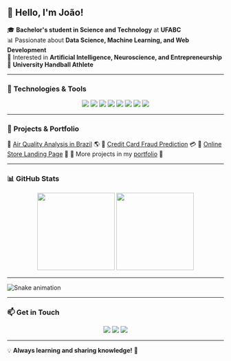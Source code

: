 ## 👋 Hello, I'm João!

🎓 **Bachelor's student in Science and Technology** at **UFABC**  
📊 Passionate about **Data Science, Machine Learning, and Web Development**  
🤖 Interested in **Artificial Intelligence, Neuroscience, and Entrepreneurship**  
🏐 **University Handball Athlete**   

---  

### 🚀 **Technologies & Tools**

<p align="center">
  <img src="https://img.shields.io/badge/Python-3776AB?style=for-the-badge&logo=python&logoColor=white" />
  <img src="https://img.shields.io/badge/Pandas-150458?style=for-the-badge&logo=pandas&logoColor=white" />
  <img src="https://img.shields.io/badge/NumPy-013243?style=for-the-badge&logo=numpy&logoColor=white" />
  <img src="https://img.shields.io/badge/Jupyter-F37626?style=for-the-badge&logo=jupyter&logoColor=white" />
  <img src="https://img.shields.io/badge/Scikit--Learn-F7931E?style=for-the-badge&logo=scikit-learn&logoColor=white" />
  <img src="https://img.shields.io/badge/Git-F05032?style=for-the-badge&logo=git&logoColor=white" />
  <img src="https://img.shields.io/badge/JavaScript-F7DF1E?style=for-the-badge&logo=javascript&logoColor=black" />
  <img src="https://img.shields.io/badge/React-20232A?style=for-the-badge&logo=react&logoColor=61DAFB" />
</p>

---  

### 📂 **Projects & Portfolio**

🔹 [Air Quality Analysis in Brazil](https://github.com/your_username/air-quality-project) 🌎
🔹 [Credit Card Fraud Prediction](https://github.com/your_username/credit-card-fraud) 💳
🔹 [Online Store Landing Page](https://github.com/your_username/online-store) 🛒
🔹 More projects in my [portfolio](https://github.com/your_username) 🚀

---  

### 📊 **GitHub Stats**

<p align="center">
  <img height="180em" src="https://github-readme-stats.vercel.app/api?username=XavierJoao&show_icons=true&theme=radical" />
  <img height="180em" src="https://github-readme-stats.vercel.app/api/top-langs/?username=XavierJoao&layout=compact&langs_count=6&theme=radical" />
</p>

---  

![Snake animation](https://github.com/XavierJoao/blob/output/github-contribution-grid-snake.svg)

---

### 📫 **Get in Touch**

<p align="center">
  <a href="https://www.linkedin.com/in/joão-vítor-4479141a0/"><img src="https://img.shields.io/badge/LinkedIn-0077B5?style=for-the-badge&logo=linkedin&logoColor=white" /></a>
  <a href="https://github.com/XavierJoao"><img src="https://img.shields.io/badge/GitHub-181717?style=for-the-badge&logo=github&logoColor=white" /></a>
  <a href="https://www.instagram.com/_jaoxaviier/"><img src="https://img.shields.io/badge/Instagram-E4405F?style=for-the-badge&logo=instagram&logoColor=white" /></a>
</p>

---  

💡 **Always learning and sharing knowledge!** 🚀
